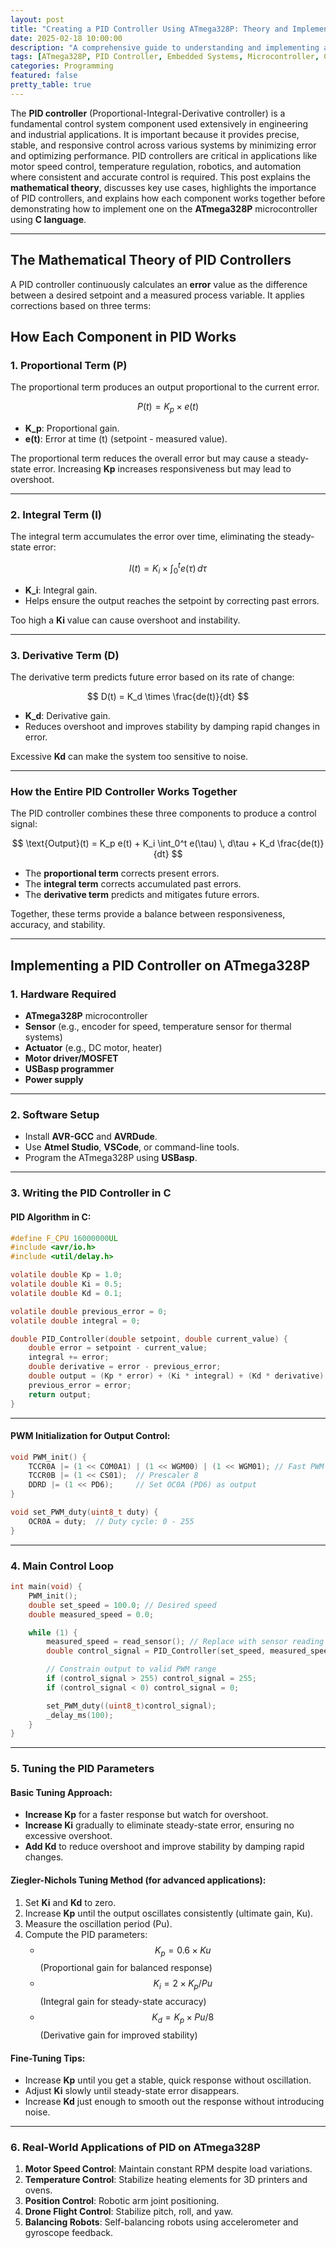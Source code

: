 ```yaml
---
layout: post
title: "Creating a PID Controller Using ATmega328P: Theory and Implementation"
date: 2025-02-18 10:00:00
description: "A comprehensive guide to understanding and implementing a PID controller on the ATmega328P microcontroller, covering the mathematical theory and practical C code implementation."
tags: [ATmega328P, PID Controller, Embedded Systems, Microcontroller, Control Theory]
categories: Programming
featured: false
pretty_table: true
---
```


The **PID controller** (Proportional-Integral-Derivative controller) is a fundamental control system component used extensively in engineering and industrial applications. It is important because it provides precise, stable, and responsive control across various systems by minimizing error and optimizing performance. PID controllers are critical in applications like motor speed control, temperature regulation, robotics, and automation where consistent and accurate control is required. This post explains the **mathematical theory**, discusses key use cases, highlights the importance of PID controllers, and explains how each component works together before demonstrating how to implement one on the **ATmega328P** microcontroller using **C language**.

---

## **The Mathematical Theory of PID Controllers**

A PID controller continuously calculates an **error** value as the difference between a desired setpoint and a measured process variable. It applies corrections based on three terms:

## **How Each Component in PID Works**

###  **1. Proportional Term (P)**

The proportional term produces an output proportional to the current error.

$$
P(t) = K_p \times e(t)
$$

- **K_p**: Proportional gain.
- **e(t)**: Error at time \(t\) (setpoint - measured value).

The proportional term reduces the overall error but may cause a steady-state error. Increasing **Kp** increases responsiveness but may lead to overshoot.

---

### **2. Integral Term (I)**

The integral term accumulates the error over time, eliminating the steady-state error:

$$
I(t) = K_i \times \int_0^t e(\tau) \, d\tau
$$

- **K_i**: Integral gain.
- Helps ensure the output reaches the setpoint by correcting past errors.

Too high a **Ki** value can cause overshoot and instability.

---

### **3. Derivative Term (D)**

The derivative term predicts future error based on its rate of change:

$$
D(t) = K_d \times \frac{de(t)}{dt}
$$

- **K_d**: Derivative gain.
- Reduces overshoot and improves stability by damping rapid changes in error.

Excessive **Kd** can make the system too sensitive to noise.

---

### **How the Entire PID Controller Works Together**

The PID controller combines these three components to produce a control signal:

$$
\text{Output}(t) = K_p e(t) + K_i \int_0^t e(\tau) \, d\tau + K_d \frac{de(t)}{dt}
$$

- The **proportional term** corrects present errors.
- The **integral term** corrects accumulated past errors.
- The **derivative term** predicts and mitigates future errors.

Together, these terms provide a balance between responsiveness, accuracy, and stability.

---

## **Implementing a PID Controller on ATmega328P**

### **1. Hardware Required**

- **ATmega328P** microcontroller
- **Sensor** (e.g., encoder for speed, temperature sensor for thermal systems)
- **Actuator** (e.g., DC motor, heater)
- **Motor driver/MOSFET**
- **USBasp programmer**
- **Power supply**

---

### **2. Software Setup**

- Install **AVR-GCC** and **AVRDude**.
- Use **Atmel Studio**, **VSCode**, or command-line tools.
- Program the ATmega328P using **USBasp**.

---

### **3. Writing the PID Controller in C**

#### **PID Algorithm in C:**

```c
#define F_CPU 16000000UL
#include <avr/io.h>
#include <util/delay.h>

volatile double Kp = 1.0;
volatile double Ki = 0.5;
volatile double Kd = 0.1;

volatile double previous_error = 0;
volatile double integral = 0;

double PID_Controller(double setpoint, double current_value) {
    double error = setpoint - current_value;
    integral += error;
    double derivative = error - previous_error;
    double output = (Kp * error) + (Ki * integral) + (Kd * derivative);
    previous_error = error;
    return output;
}
```

---

#### **PWM Initialization for Output Control:**

```c
void PWM_init() {
    TCCR0A |= (1 << COM0A1) | (1 << WGM00) | (1 << WGM01); // Fast PWM mode
    TCCR0B |= (1 << CS01);  // Prescaler 8
    DDRD |= (1 << PD6);     // Set OC0A (PD6) as output
}

void set_PWM_duty(uint8_t duty) {
    OCR0A = duty;  // Duty cycle: 0 - 255
}
```

---

### **4. Main Control Loop**

```c
int main(void) {
    PWM_init();
    double set_speed = 100.0; // Desired speed
    double measured_speed = 0.0;

    while (1) {
        measured_speed = read_sensor(); // Replace with sensor reading function
        double control_signal = PID_Controller(set_speed, measured_speed);

        // Constrain output to valid PWM range
        if (control_signal > 255) control_signal = 255;
        if (control_signal < 0) control_signal = 0;

        set_PWM_duty((uint8_t)control_signal);
        _delay_ms(100);
    }
}
```

---

### **5. Tuning the PID Parameters**

#### **Basic Tuning Approach:**

- **Increase Kp** for a faster response but watch for overshoot.
- **Increase Ki** gradually to eliminate steady-state error, ensuring no excessive overshoot.
- **Add Kd** to reduce overshoot and improve stability by damping rapid changes.

#### **Ziegler-Nichols Tuning Method** (for advanced applications):

1. Set **Ki** and **Kd** to zero.
2. Increase **Kp** until the output oscillates consistently (ultimate gain, Ku).
3. Measure the oscillation period (Pu).
4. Compute the PID parameters:
   - $$K_p = 0.6 \times Ku$$ (Proportional gain for balanced response)
   - $$K_i = 2 \times K_p / Pu$$ (Integral gain for steady-state accuracy)
   - $$K_d = K_p \times Pu / 8$$ (Derivative gain for improved stability)

#### **Fine-Tuning Tips:**

- Increase **Kp** until you get a stable, quick response without oscillation.
- Adjust **Ki** slowly until steady-state error disappears.
- Increase **Kd** just enough to smooth out the response without introducing noise.

---

### **6. Real-World Applications of PID on ATmega328P**

1. **Motor Speed Control**: Maintain constant RPM despite load variations.
2. **Temperature Control**: Stabilize heating elements for 3D printers and ovens.
3. **Position Control**: Robotic arm joint positioning.
4. **Drone Flight Control**: Stabilize pitch, roll, and yaw.
5. **Balancing Robots**: Self-balancing robots using accelerometer and gyroscope feedback.


